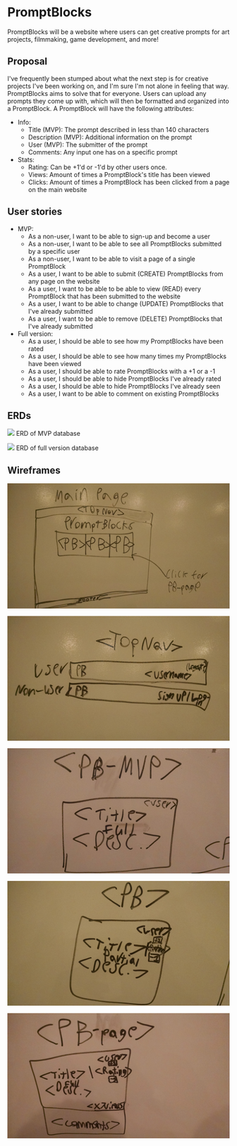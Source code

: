 # PromptBlocks

PromptBlocks will be a website where users can get creative prompts for art projects, filmmaking, game development, and more!

## Proposal

I've frequently been stumped about what the next step is for creative projects I've been working on, and I'm sure I'm not alone in feeling that way. PromptBlocks aims to solve that for everyone. Users can upload any prompts they come up with, which will then be formatted and organized into a PromptBlock. A PromptBlock will have the following attributes:

* Info:
  * Title (MVP): The prompt described in less than 140 characters
  * Description (MVP): Additional information on the prompt
  * User (MVP): The submitter of the prompt
  * Comments: Any input one has on a specific prompt
* Stats:
  * Rating: Can be +1'd or -1'd by other users once.
  * Views: Amount of times a PromptBlock's title has been viewed
  * Clicks: Amount of times a PromptBlock has been clicked from a page on the main website

## User stories

* MVP:
  * As a non-user, I want to be able to sign-up and become a user
  * As a non-user, I want to be able to see all PromptBlocks submitted by a specific user
  * As a non-user, I want to be able to visit a page of a single PromptBlock
  * As a user, I want to be able to submit (CREATE) PromptBlocks from any page on the website
  * As a user, I want to be able to be able to view (READ) every PromptBlock that has been submitted to the website
  * As a user, I want to be able to change (UPDATE) PromptBlocks that I've already submitted
  * As a user, I want to be able to remove (DELETE) PromptBlocks that I've already submitted
* Full version:
  * As a user, I should be able to see how my PromptBlocks have been rated
  * As a user, I should be able to see how many times my PromptBlocks have been viewed
  * As a user, I should be able to rate PromptBlocks with a +1 or a -1
  * As a user, I should be able to hide PromptBlocks I've already rated
  * As a user, I should be able to hide PromptBlocks I've already seen
  * As a user, I want to be able to comment on existing PromptBlocks

## ERDs

![](MVP.png)
ERD of MVP database

![](wdi-project-2.png)
ERD of full version database

## Wireframes

![](wf-main-page.jpg)

![](wf-top-nav.jpg)

![](wf-PB-MVP.jpg)

![](wf-PB.jpg)

![](wf-PB-page.jpg)
